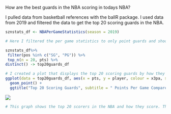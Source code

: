 How are the best guards in the NBA scoring in todays NBA?

I pulled data from basketball references with the ballR package. I used
data from 2019 and filtered the data to get the top 20 scoring guards in
the NBA.

``` r
sznstats_df <- NBAPerGameStatistics(season = 2019)

# Here I filtered the per game statistics to only point guards and shooting guards then I grabbed the top 20 players in regards to points per game.

sznstats_df%>%
 filter(pos %in% c("SG", "PG")) %>%
 top_n(n = 20, pts) %>% 
distinct() -> top20guards_df
```

``` r
# I created a plot that displays the top 20 scoring guards by how they score they points
ggplot(data = top20guards_df, aes(x = pts, y = player, colour = x3pa, size = fta))+
  geom_point() +
  ggtitle("Top 20 Scoring Guards", subtitle = " Points Per Game Compared by 3 Point Attempts and Freethrow Attempts")
```

![](assignment2_files/figure-markdown_github/plot-1.png)

``` r
# This graph shows the top 20 scorers in the NBA and how they score. The size and color of the dots are represented by the average free throw attempts and three point attempts the player is taking per game. James Harden, who was the leading scorer of the NBA last season, was on the extreme side of the spectrum in the way he scored as he averaged over 10 free throws and 10 three point attempts per game. This is what lead to his historic scoring run as no one has ever averaged the attempts he has in both categories and that makes him one of the greatest scores of all time. On a more non historic scale, you can see all of the top scores in the nba are at least in the 7 three point attempt per game range and are taking at least 5 free throws a game. This would show if you want to have a top score on your team in the NBA you need to have him attempting at least 7 three pointers a game so a coach should be running offence to maximize that.
```
